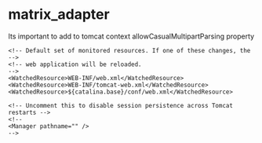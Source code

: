 # matrix_adapter

Its important to add to tomcat context allowCasualMultipartParsing property

<Context allowCasualMultipartParsing="true" path="/">
    <Resources cachingAllowed="true" cacheMaxSize="100000" />

    <!-- Default set of monitored resources. If one of these changes, the    -->
    <!-- web application will be reloaded.                                   -->
    <WatchedResource>WEB-INF/web.xml</WatchedResource>
    <WatchedResource>WEB-INF/tomcat-web.xml</WatchedResource>
    <WatchedResource>${catalina.base}/conf/web.xml</WatchedResource>

    <!-- Uncomment this to disable session persistence across Tomcat restarts -->
    <!--
    <Manager pathname="" />
    -->
</Context>